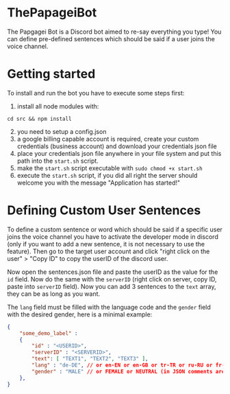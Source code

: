 # ThePapageiBot

The Papgagei Bot is a Discord bot aimed to re-say everything you type!
You can define pre-defined sentences which should be said if a user joins the voice channel.

# Getting started

To install and run the bot you have to execute some steps first:

1. install all node modules with:
```shell
cd src && npm install
```
2. you need to setup a config.json
2. a google billing capable account is required, create your custom credentials (business account) and download your credentials json file
3. place your credentials json file anywhere in your file system and put this path into the `start.sh` script.
4. make the `start.sh` script executable with `sudo chmod +x start.sh`
5. execute the `start.sh` script, if you did all right the server should welcome you with the message "Application has started!"

# Defining Custom User Sentences

To define a custom sentence or word which should be said if a specific user joins the voice channel you have to activate the developer mode in discord (only if you want to add a new sentence, it is not necessary to use the feature).
Then go to the target user account and click "right click on the user" > "Copy ID" to copy the userID of the discord user.

Now open the sentences.json file and paste the userID as the value for the `id` field. Now do the same with the `serverID` (right click on server, copy ID, paste into `serverID` field).
Now you can add 3 sentences to the `text` array, they can be as long as you want.

The `lang` field must be filled with the language code and the `gender` field with the desired gender, here is a minimal example:

```json
{
    "some_demo_label" :
    {
        "id" : "<USERID>",
        "serverID" : "<SERVERID>",
        "text": [ "TEXT1", "TEXT2", "TEXT3" ],
        "lang" : "de-DE", // or en-EN or en-GB or tr-TR or ru-RU or fr-FR (in JSON comments are not supported, so remove these comments if you use this sample)
        "gender" : "MALE" // or FEMALE or NEUTRAL (in JSON comments are not supported, so remove these comments if you use this sample)
    },
}
```

